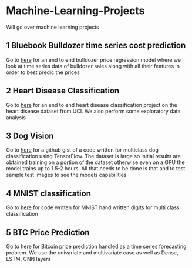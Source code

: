 # Machine-Learning-Projects
Will go over machine learning projects

## 1 Bluebook Bulldozer time series cost prediction
Go to [here](https://github.com/stephenbrutch/Machine-Learning-Projects/blob/main/end-to-end-bulldozer-price-regression.ipynb) for an end to end bulldozer price regression model where we look at time series data of bulldozer sales along with all their features in order to best predic the prices

## 2 Heart Disease Classification
Go to [here](https://github.com/stephenbrutch/Machine-Learning-Projects/blob/main/end-to-end-heart-disease-classification.ipynb) for an end to end heart disease classification project on the heart disease dataset from UCI. We also perform some exploratory data analysis

## 3 Dog Vision
Go to [here](https://gist.github.com/stephenbrutch/2981dfd244852d8e0c08a9eccbdb2323) for a github gist of a code written for multiclass dog classification using TensorFlow. The dataset is large so initial results are obtained training on a portion of the dataset otherwise even on a GPU the model trains up to 1.5-2 hours. All that needs to be done is that and to test sample test images to see the models capabilities

## 4 MNIST classification
Go to [here](https://github.com/stephenbrutch/Machine-Learning-Projects/blob/main/hand_written_mnist_digits_classification.ipynb) for code written for MNIST hand written digits for multi class classification

## 5 BTC Price Prediction
Go to [here](https://github.com/stephenbrutch/Machine-Learning-Projects/blob/main/10_time_series_forecasting_in_tensorflow.ipynb) for Bitcoin price prediction handled as a time series forecasting problem. We use the univariate and multivariate case as well as Dense, LSTM, CNN layers
